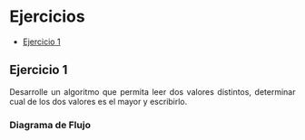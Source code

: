 <div align="justify">

# Ejercicios

- [Ejercicio 1](#ejercicio1)

## Ejercicio 1 <a name = "ejercicio1"></a>
Desarrolle un algoritmo que permita leer dos valores distintos, determinar cual de los dos valores es el
mayor y escribirlo.

### Diagrama de Flujo



</div>
